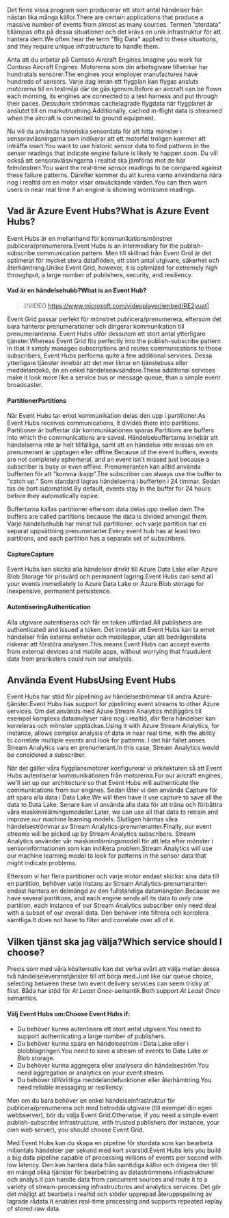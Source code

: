 <span data-ttu-id="14523-101">Det finns vissa program som producerar ett stort antal händelser från nästan lika många källor.</span><span class="sxs-lookup"><span data-stu-id="14523-101">There are certain applications that produce a massive number of events from almost as many sources.</span></span> <span data-ttu-id="14523-102">Termen ”stordata” tillämpas ofta på dessa situationer och det krävs en unik infrastruktur för att hantera dem.</span><span class="sxs-lookup"><span data-stu-id="14523-102">We often hear the term "Big Data" applied to these situations, and they require unique infrastructure to handle them.</span></span>

<span data-ttu-id="14523-103">Anta att du arbetar på Contoso Aircraft Engines.</span><span class="sxs-lookup"><span data-stu-id="14523-103">Imagine you work for Contoso Aircraft Engines.</span></span> <span data-ttu-id="14523-104">Motorerna som din arbetsgivare tillverkar har hundratals sensorer.</span><span class="sxs-lookup"><span data-stu-id="14523-104">The engines your employer manufactures have hundreds of sensors.</span></span> <span data-ttu-id="14523-105">Varje dag innan ett flygplan kan flygas ansluts motorerna till en testmiljö där de gås igenom.</span><span class="sxs-lookup"><span data-stu-id="14523-105">Before an aircraft can be flown each morning, its engines are connected to a test harness and put through their paces.</span></span> <span data-ttu-id="14523-106">Dessutom strömmas cachelagrade flygdata när flygplanet är anslutet till en markutrustning.</span><span class="sxs-lookup"><span data-stu-id="14523-106">Additionally, cached in-flight data is streamed when the aircraft is connected to ground equipment.</span></span>

<span data-ttu-id="14523-107">Nu vill du använda historiska sensordata för att hitta mönster i sensoravläsningarna som indikerar att ett motorfel troligen kommer att inträffa snart.</span><span class="sxs-lookup"><span data-stu-id="14523-107">You want to use historic sensor data to find patterns in the sensor readings that indicate engine failure is likely to happen soon.</span></span> <span data-ttu-id="14523-108">Du vill också att sensoravläsningarna i realtid ska jämföras mot de här felmönstren.</span><span class="sxs-lookup"><span data-stu-id="14523-108">You want the real-time sensor readings to be compared against these failure patterns.</span></span> <span data-ttu-id="14523-109">Därefter kommer du att kunna varna användarna nära nog i realtid om en motor visar oroväckande värden.</span><span class="sxs-lookup"><span data-stu-id="14523-109">You can then warn users in near real time if an engine is showing worrisome readings.</span></span>

## <a name="what-is-azure-event-hubs"></a><span data-ttu-id="14523-110">Vad är Azure Event Hubs?</span><span class="sxs-lookup"><span data-stu-id="14523-110">What is Azure Event Hubs?</span></span>
<span data-ttu-id="14523-111">Event Hubs är en mellanhand för kommunikationsmönstret publicera/prenumerera.</span><span class="sxs-lookup"><span data-stu-id="14523-111">Event Hubs is an intermediary for the publish-subscribe communication pattern.</span></span> <span data-ttu-id="14523-112">Men till skillnad från Event Grid är det optimerat för mycket stora dataflöden, ett stort antal utgivare, säkerhet och återhämtning.</span><span class="sxs-lookup"><span data-stu-id="14523-112">Unlike Event Grid, however, it is optimized for extremely high throughput, a large number of publishers, security, and resiliency.</span></span>

#### <a name="what-is-an-event-hub"></a><span data-ttu-id="14523-113">Vad är en händelsehubb?</span><span class="sxs-lookup"><span data-stu-id="14523-113">What is an Event Hub?</span></span>

> [!VIDEO https://www.microsoft.com/videoplayer/embed/RE2yuat]

<span data-ttu-id="14523-114">Event Grid passar perfekt för mönstret publicera/prenumerera, eftersom det bara hanterar prenumerationer och dirigerar kommunikation till prenumeranterna. Event Hubs utför dessutom ett stort antal ytterligare tjänster.</span><span class="sxs-lookup"><span data-stu-id="14523-114">Whereas Event Grid fits perfectly into the publish-subscribe pattern in that it simply manages subscriptions and routes communications to those subscribers, Event Hubs performs quite a few additional services.</span></span> <span data-ttu-id="14523-115">Dessa ytterligare tjänster innebär att det mer liknar en tjänstebuss eller meddelandekö, än en enkel händelseavsändare.</span><span class="sxs-lookup"><span data-stu-id="14523-115">These additional services make it look more like a service bus or message queue, than a simple event broadcaster.</span></span>

#### <a name="partitions"></a><span data-ttu-id="14523-116">Partitioner</span><span class="sxs-lookup"><span data-stu-id="14523-116">Partitions</span></span>
<span data-ttu-id="14523-117">När Event Hubs tar emot kommunikation delas den upp i partitioner.</span><span class="sxs-lookup"><span data-stu-id="14523-117">As Event Hubs receives communications, it divides them into partitions.</span></span> <span data-ttu-id="14523-118">Partitioner är buffertar där kommunikationen sparas.</span><span class="sxs-lookup"><span data-stu-id="14523-118">Partitions are buffers into which the communications are saved.</span></span> <span data-ttu-id="14523-119">Händelsebuffertarna innebär att händelserna inte är helt tillfälliga, samt att en händelse inte missas om en prenumerant är upptagen eller offline.</span><span class="sxs-lookup"><span data-stu-id="14523-119">Because of the event buffers, events are not completely ephemeral, and an event isn't missed just because a subscriber is busy or even offline.</span></span> <span data-ttu-id="14523-120">Prenumeranten kan alltid använda bufferten för att ”komma ikapp”.</span><span class="sxs-lookup"><span data-stu-id="14523-120">The subscriber can always use the buffer to "catch up."</span></span> <span data-ttu-id="14523-121">Som standard lagras händelserna i bufferten i 24 timmar. Sedan tas de bort automatiskt.</span><span class="sxs-lookup"><span data-stu-id="14523-121">By default, events stay in the buffer for 24 hours before they automatically expire.</span></span>

<span data-ttu-id="14523-122">Buffertarna kallas partitioner eftersom data delas upp mellan dem.</span><span class="sxs-lookup"><span data-stu-id="14523-122">The buffers are called partitions because the data is divided amongst them.</span></span> <span data-ttu-id="14523-123">Varje händelsehubb har minst två partitioner, och varje partition har en separat uppsättning prenumeranter.</span><span class="sxs-lookup"><span data-stu-id="14523-123">Every event hub has at least two partitions, and each partition has a separate set of subscribers.</span></span>

#### <a name="capture"></a><span data-ttu-id="14523-124">Capture</span><span class="sxs-lookup"><span data-stu-id="14523-124">Capture</span></span>
<span data-ttu-id="14523-125">Event Hubs kan skicka alla händelser direkt till Azure Data Lake eller Azure Blob Storage för prisvärd och permanent lagring.</span><span class="sxs-lookup"><span data-stu-id="14523-125">Event Hubs can send all your events immediately to Azure Data Lake or Azure Blob storage for inexpensive, permanent persistence.</span></span>

#### <a name="authentication"></a><span data-ttu-id="14523-126">Autentisering</span><span class="sxs-lookup"><span data-stu-id="14523-126">Authentication</span></span>
<span data-ttu-id="14523-127">Alla utgivare autentiseras och får en token utfärdad.</span><span class="sxs-lookup"><span data-stu-id="14523-127">All publishers are authenticated and issued a token.</span></span> <span data-ttu-id="14523-128">Det innebär att Event Hubs kan ta emot händelser från externa enheter och mobilappar, utan att bedrägeridata riskerar att förstöra analysen.</span><span class="sxs-lookup"><span data-stu-id="14523-128">This means Event Hubs can accept events from external devices and mobile apps, without worrying that fraudulent data from pranksters could ruin our analysis.</span></span> 

## <a name="using-event-hubs"></a><span data-ttu-id="14523-129">Använda Event Hubs</span><span class="sxs-lookup"><span data-stu-id="14523-129">Using Event Hubs</span></span>
<span data-ttu-id="14523-130">Event Hubs har stöd för pipelining av händelseströmmar till andra Azure-tjänster.</span><span class="sxs-lookup"><span data-stu-id="14523-130">Event Hubs has support for pipelining event streams to other Azure services.</span></span> <span data-ttu-id="14523-131">Om det används med Azure Stream Analytics möjliggörs till exempel komplexa dataanalyser nära nog i realtid, där flera händelser kan korreleras och mönster upptäckas.</span><span class="sxs-lookup"><span data-stu-id="14523-131">Using it with Azure Stream Analytics, for instance, allows complex analysis of data in near real time, with the ability to correlate multiple events and look for patterns.</span></span> <span data-ttu-id="14523-132">I det här fallet anses Stream Analytics vara en prenumerant.</span><span class="sxs-lookup"><span data-stu-id="14523-132">In this case, Stream Analytics would be considered a subscriber.</span></span>

<span data-ttu-id="14523-133">När det gäller våra flygplansmotorer konfigurerar vi arkitekturen så att Event Hubs autentiserar kommunikationen från motorerna.</span><span class="sxs-lookup"><span data-stu-id="14523-133">For our aircraft engines, we'll set up our architecture so that Event Hubs will authenticate the communications from our engines.</span></span> <span data-ttu-id="14523-134">Sedan låter vi den använda Capture för att spara alla data i Data Lake.</span><span class="sxs-lookup"><span data-stu-id="14523-134">We will then have it use capture to save all the data to Data Lake.</span></span> <span data-ttu-id="14523-135">Senare kan vi använda alla data för att träna och förbättra våra maskininlärningsmodeller.</span><span class="sxs-lookup"><span data-stu-id="14523-135">Later, we can use all that data to retrain and improve our machine learning models.</span></span> <span data-ttu-id="14523-136">Slutligen hämtas våra händelseströmmar av Stream Analytics-prenumeranter.</span><span class="sxs-lookup"><span data-stu-id="14523-136">Finally, our event streams will be picked up by Stream Analytics subscribers.</span></span> <span data-ttu-id="14523-137">Stream Analytics använder vår maskininlärningsmodell för att leta efter mönster i sensorinformationen som kan indikera problem.</span><span class="sxs-lookup"><span data-stu-id="14523-137">Stream Analytics will use our machine learning model to look for patterns in the sensor data that might indicate problems.</span></span>

<span data-ttu-id="14523-138">Eftersom vi har flera partitioner och varje motor endast skickar sina data till en partition, behöver varje instans av Stream Analytics-prenumeranten endast hantera en delmängd av den fullständiga datamängden.</span><span class="sxs-lookup"><span data-stu-id="14523-138">Because we have several partitions, and each engine sends all its data to only one partition, each instance of our Stream Analytics subscriber only need deal with a subset of our overall data.</span></span> <span data-ttu-id="14523-139">Den behöver inte filtrera och korrelera samtliga.</span><span class="sxs-lookup"><span data-stu-id="14523-139">It does not have to filter and correlate over all of it.</span></span>

## <a name="which-service-should-i-choose"></a><span data-ttu-id="14523-140">Vilken tjänst ska jag välja?</span><span class="sxs-lookup"><span data-stu-id="14523-140">Which service should I choose?</span></span>
<span data-ttu-id="14523-141">Precis som med våra köalternativ kan det verka svårt att välja mellan dessa två händelseleveranstjänster till att börja med.</span><span class="sxs-lookup"><span data-stu-id="14523-141">Just like our queue choice, selecting between these two event delivery services can seem tricky at first.</span></span> <span data-ttu-id="14523-142">Båda har stöd för *At Least Once*-semantik.</span><span class="sxs-lookup"><span data-stu-id="14523-142">Both support *At Least Once* semantics.</span></span>

#### <a name="choose-event-hubs-if"></a><span data-ttu-id="14523-143">Välj Event Hubs om:</span><span class="sxs-lookup"><span data-stu-id="14523-143">Choose Event Hubs if:</span></span>  

- <span data-ttu-id="14523-144">Du behöver kunna autentisera ett stort antal utgivare.</span><span class="sxs-lookup"><span data-stu-id="14523-144">You need to support authenticating a large number of publishers.</span></span>
- <span data-ttu-id="14523-145">Du behöver kunna spara en händelseström i Data Lake eller i blobblagringen.</span><span class="sxs-lookup"><span data-stu-id="14523-145">You need to save a stream of events to Data Lake or Blob storage.</span></span>
- <span data-ttu-id="14523-146">Du behöver kunna aggregera eller analysera din händelseström.</span><span class="sxs-lookup"><span data-stu-id="14523-146">You need aggregation or analytics on your event stream.</span></span>
- <span data-ttu-id="14523-147">Du behöver tillförlitliga meddelandefunktioner eller återhämtning.</span><span class="sxs-lookup"><span data-stu-id="14523-147">You need reliable messaging or resiliency.</span></span>  

<span data-ttu-id="14523-148">Men om du bara behöver en enkel händelseinfrastruktur för publicera/prenumerera och med betrodda utgivare (till exempel din egen webbserver), bör du välja Event Grid.</span><span class="sxs-lookup"><span data-stu-id="14523-148">Otherwise, if you need a simple event publish-subscribe infrastructure, with trusted publishers (for instance, your own web server), you should choose Event Grid.</span></span>

<span data-ttu-id="14523-149">Med Event Hubs kan du skapa en pipeline för stordata som kan bearbeta miljontals händelser per sekund med kort svarstid.</span><span class="sxs-lookup"><span data-stu-id="14523-149">Event Hubs lets you build a big data pipeline capable of processing millions of events per second with low latency.</span></span> <span data-ttu-id="14523-150">Den kan hantera data från samtidiga källor och dirigera den till en mängd olika tjänster för bearbetning av dataströmmens infrastrukturer och analys.</span><span class="sxs-lookup"><span data-stu-id="14523-150">It can handle data from concurrent sources and route it to a variety of stream-processing infrastructures and analytics services.</span></span> <span data-ttu-id="14523-151">Det gör det möjligt att bearbeta i realtid och stöder upprepad återuppspelning av lagrade rådata.</span><span class="sxs-lookup"><span data-stu-id="14523-151">It enables real-time processing and supports repeated replay of stored raw data.</span></span> 